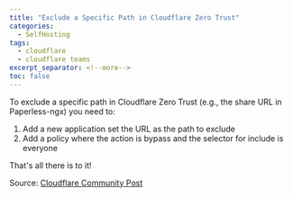 ```yaml
---
title: "Exclude a Specific Path in Cloudflare Zero Trust"
categories:
  - SelfHosting
tags:
  - cloudflare
  - cloudflare teams
excerpt_separator: <!--more-->
toc: false
---
```


To exclude a specific path in Cloudflare Zero Trust (e.g., the share URL in Paperless-ngx) you need to:<!--more-->

1. Add a new application set the URL as the path to exclude
2. Add a policy where the action is bypass and the selector for include is everyone

That's all there is to it!

Source: [Cloudflare Community Post](https://community.cloudflare.com/t/cloudflare-access-exclude-path-from-authentication/204893)
